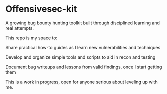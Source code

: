 # Offensivesec-kit
A growing bug bounty hunting toolkit built through disciplined learning and real attempts.

This repo is my space to:

Share practical how-to guides as I learn new vulnerabilities and techniques

Develop and organize simple tools and scripts to aid in recon and testing

Document bug writeups and lessons from valid findings, once I start getting them

This is a work in progress, open for anyone serious about leveling up with me.
